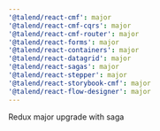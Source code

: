 ```yaml
---
'@talend/react-cmf': major
'@talend/react-cmf-cqrs': major
'@talend/react-cmf-router': major
'@talend/react-forms': major
'@talend/react-containers': major
'@talend/react-datagrid': major
'@talend/react-sagas': major
'@talend/react-stepper': major
'@talend/react-storybook-cmf': major
'@talend/react-flow-designer': major
---
```


Redux major upgrade with saga
